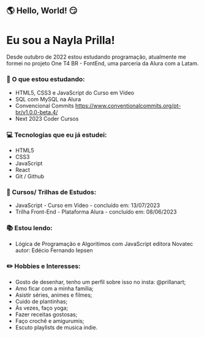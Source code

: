 ## :earth_americas: Hello, World! :smirk:
# Eu sou a Nayla Prilla! 
Desde outubro de 2022 estou estudando programação, atualmente me formei no projeto One T4 BR - FontEnd, uma parceria da Alura com a Latam.

### :bookmark_tabs: O que estou estudando:
 -  HTML5, CSS3 e JavaScript do Curso em Vídeo
 -  SQL com MySQL na Alura
 -  Convencional Commits https://www.conventionalcommits.org/pt-br/v1.0.0-beta.4/
 -  Next 2023 Coder Cursos

### :computer: Tecnologias que eu já estudei:
 - HTML5
 - CSS3
 - JavaScript
 - React
 - Git / Github

### :ticket: Cursos/ Trilhas de Estudos:
 - JavaScript - Curso em Vídeo  - concluído em: 13/07/2023
 - Trilha Front-End - Plataforma Alura - concluído em: 08/06/2023

### :books: Estou lendo:
 - Lógica de Programação e Algoritimos com JavaScript editora Novatec autor: Edécio Fernando Iepsen

### :pencil2: Hobbies e Interesses:
 - Gosto de desenhar, tenho um perfil sobre isso no insta: @prillanart;
 - Amo ficar com a minha família;
 - Asistir séries, animes e filmes;
 - Cuido de plantinhas;
 - Às vezes, faço yoga;
 - Fazer receitas gostosas;
 - Faço crochê e amigurumis;
 - Escuto playlists de musica indie.

